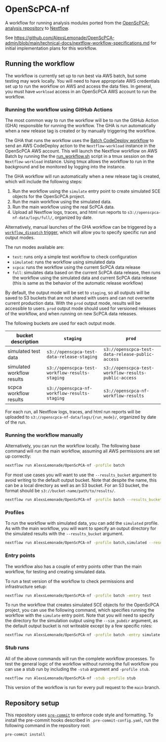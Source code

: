 # OpenScPCA-nf

A workflow for running analysis modules ported from the [OpenScPCA-analysis repository](https://github.com/AlexsLemonade/OpenScPCA-analysis) to [Nextflow](https://www.nextflow.io).

See https://github.com/AlexsLemonade/OpenScPCA-admin/blob/main/technical-docs/nextflow-workflow-specifications.md for initial implementation plans for this workflow.

## Running the workflow

The workflow is currently set up to run best via AWS batch, but some testing may work locally.
You will need to have appropriate AWS credentials set up to run the workflow on AWS and access the data files.
In general, you must have `workload` access in an OpenScPCA AWS account to run the workflow.

### Running the workflow using GitHub Actions

The most common way to run the workflow will be to run the GitHub Action (GHA) responsible for running the workflow.
The GHA is run automatically when a new release tag is created or by manually triggering the workflow.

The GHA that runs the workflow uses the [Batch CodeDeploy workflow](https://github.com/AlexsLemonade/OpenScPCA-nf/actions/workflows/run-batch.yml) to send an AWS CodeDeploy action to the `Nextflow-workload` instance in the OpenScPCA AWS account.
This will launch the Nextflow workflow on AWS Batch by running the the [run_workflow.sh](scripts/run_nextflow.sh) script in a tmux session on the `Nextflow-workload` instance.
Using tmux allows the workflow to run in the background and be monitored by logging into the instance.

The GHA workflow will run automatically when a new release tag is created, which will include the following steps:

1. Run the workflow using the `simulate` entry point to create simulated SCE objects for the OpenScPCA project.
2. Run the main workflow using the simulated data.
3. Run the main workflow using the real ScPCA data.
4. Upload all Nextflow logs, traces, and html run reports to `s3://openscpca-nf-data/logs/full/`, organized by date.

Alternatively, manual launches of the GHA workflow can be triggered by a [`workflow_dispatch` trigger](https://github.com/AlexsLemonade/OpenScPCA-nf/actions/workflows/run-batch.yml), which will allow you to specify specific run and output modes.

The run modes available are:

- `test`: runs only a simple test workflow to check configuration
- `simulated`: runs the workflow using simulated data
- `scpca`: runs the workflow using the current ScPCA data release
- `full`: simulates data based on the current ScPCA data release, then runs the workflow using the simulated data and current ScPCA data release (this is same as the behavior of the automatic release workflow)

By default, the output mode will be set to `staging`, so all outputs will be saved to S3 buckets that are not shared with users and can not overwrite current production data.
With the `prod` output mode, results will be accessible to users.
`prod` output mode should used for versioned releases of the workflow, and when running on new ScPCA data releases.

The following buckets are used for each output mode.

| bucket description         | `staging`                                      | `prod`                                               |
| -------------------------- | ---------------------------------------------- | ---------------------------------------------------- |
| simulated test data        | `s3://openscpca-test-data-release-staging`     | `s3://openscpca-test-data-release-public-access`     |
| simulated workflow results | `s3://openscpca-test-workflow-results-staging` | `s3://openscpca-test-workflow-results-public-access` |
| scpca workflow results     | `s3://openscpca-nf-workflow-results-staging`   | `s3://openscpca-nf-workflow-results`                 |

For each run, all Nextflow logs, traces, and html run reports will be uploaded to `s3://openscpca-nf-data/logs/{run_mode}/`, organized by date of the run.

### Running the workflow manually

Alternatively, you can run the workflow locally.
The following base command will run the main workflow, assuming all AWS permissions are set up correctly:

```bash
nextflow run AlexsLemonade/OpenScPCA-nf -profile batch
```

For most use cases you will want to use the `--results_bucket` argument to avoid writing to the default output bucket.
Note that despite the name, this can be a local directory as well as an S3 bucket.
For an S3 bucket, the format should be `s3://bucket-name/path/to/results/`.

```bash
nextflow run AlexsLemonade/OpenScPCA-nf -profile batch --results_bucket {OUTDIR}
```

### Profiles

To run the workflow with simulated data, you can add the `simulated` profile.
As with the main workflow, you will want to specify an output directory for the simulated results with the `--results_bucket` argument.

```bash
nextflow run AlexsLemonade/OpenScPCA-nf -profile batch,simulated --results_bucket {SIM_RESULTS_DIR}
```

### Entry points

The workflow also has a couple of entry points other than the main workflow, for testing and creating simulated data.

To run a test version of the workflow to check permissions and infrastructure setup:

```bash
nextflow run AlexsLemonade/OpenScPCA-nf -profile batch -entry test
```

To run the workflow that creates simulated SCE objects for the OpenScPCA project, you can use the following command, which specifies running the workflow with the `simulate` entry point.
Note that you will need to specify the directory for the simulation output using the `--sim_pubdir` argument, as the default output bucket is not writeable except by a few specific roles:

```bash
nextflow run AlexsLemonade/OpenScPCA-nf -profile batch -entry simulate --sim_pubdir {SIMDIR}
```

### Stub runs

All of the above commands will run the complete workflow processes.
To test the general logic of the workflow without running the full workflow you can use a stub run by including the `-stub` argument and `-profile stub`.

```bash
nextflow run AlexsLemonade/OpenScPCA-nf -stub -profile stub
```

This version of the workflow is run for every pull request to the `main` branch.

## Repository setup

This repository uses [`pre-commit`](https://pre-commit.com) to enforce code style and formatting.
To install the pre-commit hooks described in `.pre-commit-config.yaml`, run the following command in the repository root:

```bash
pre-commit install
```
